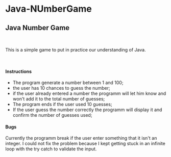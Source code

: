 # Java-NUmberGame
<h2>Java Number Game</h2>
<br>
<p>This is a simple game to put in practice our understanding of Java.</p>
<br>
<h4>Instructions</h4>
<ul>
  <li>The program generate a number between 1 and 100;</li>
  <li>the user has 10 chances to guess the number;</li>
  <li>if the user already entered a number the programm will let him know and won't add it to the total number of guesses;</li>
  <li>The program ends if the user used 10 guesses;</li>
  <li>If the user guess the number correctly the programm will display it and confirm the number of guesses used;</li>
</ul>

<h4>Bugs</h4>
<p>Currently the programm break if the user enter  something that it isn't an integer. I could not fix the problem because I kept getting stuck in an infinite loop with the try catch to validate the input. </p>
